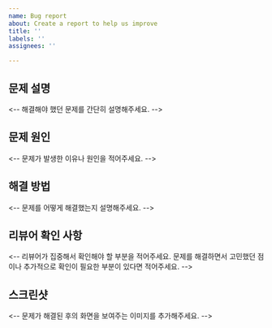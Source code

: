 ```yaml
---
name: Bug report
about: Create a report to help us improve
title: ''
labels: ''
assignees: ''

---
```


## 문제 설명
<-- 해결해야 했던 문제를 간단히 설명해주세요. -->

## 문제 원인
<-- 문제가 발생한 이유나 원인을 적어주세요. -->

## 해결 방법
<-- 문제를 어떻게 해결했는지 설명해주세요. -->

## 리뷰어 확인 사항
<-- 
리뷰어가 집중해서 확인해야 할 부분을 적어주세요.
문제를 해결하면서 고민했던 점이나 추가적으로 확인이 필요한 부분이 있다면 적어주세요.
-->

## 스크린샷
<-- 문제가 해결된 후의 화면을 보여주는 이미지를 추가해주세요. -->
